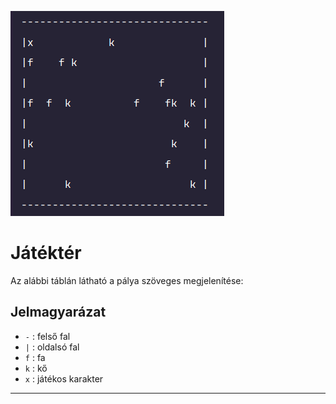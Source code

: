 ![A pálya](public/kep.png)


# Játéktér

Az alábbi táblán látható a pálya szöveges megjelenítése:

## Jelmagyarázat

- `-` : felső fal  
- `|` : oldalsó fal  
- `f` : fa  
- `k` : kő  
- `x` : játékos karakter  


---


